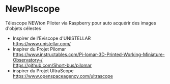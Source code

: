 # NewPIscope
Télescope NEWton PIloter via Raspberry pour auto acquérir des images d'objets célestes
* Inspirer de l'Eviscope d'UNISTELLAR<br>
  https://www.unistellar.com/
* Inspirer du Projet Pilomar<br>
  https://www.instructables.com/Pi-lomar-3D-Printed-Working-Miniature-Observatory-/<br>
  https://github.com/Short-bus/pilomar
* inspirer du Projet UltraScope<br>
  https://www.openspaceagency.com/ultrascope

<nl>
